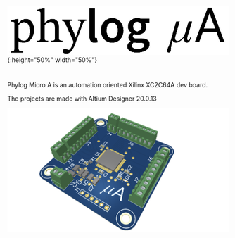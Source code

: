 ![alt text](https://github.com/ermannomillo/MicroA_Xilinx/blob/main/images/microAlogo.gif?raw=true){:height="50%" width="50%"}
# 
Phylog Micro A is an automation oriented Xilinx XC2C64A dev board. 

The projects are made with Altium Designer 20.0.13

![alt text](https://github.com/ermannomillo/MicroA_Xilinx/blob/main/images/microA_trasparent.png?raw=true)

